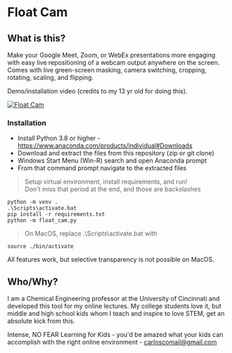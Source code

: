 # Float Cam

## What is this?
Make your Google Meet, Zoom, or WebEx presentations more engaging with easy live repositioning of a webcam output anywhere on the screen. Comes with live green-screen masking, camera switching, cropping, rotating, scaling, and flipping.

Demo/installation video (credits to my 13 yr old for doing this).

[![Float Cam](https://raw.githubusercontent.com/profteachkids/float_cam/master/float_cam1.jpg)](https://www.youtube.com/embed/-1b9dLhkn5E "Float Cam")

### Installation
- Install Python 3.8 or higher - https://www.anaconda.com/products/individual#Downloads
- Download and extract the files from this repository (zip or git clone)
- Windows Start Menu (Win-R) search and open Anaconda prompt
- From that command prompt navigate to the extracted files

> Setup virtual environment, install requirements, and run! <br>
> Don't miss that period at the end, and those are backslashes

```shell
python -m venv .
.\Scripts\activate.bat
pip install -r requirements.txt
python -m float_cam.py
```
> On MacOS, replace .\Scripts\activate.bat with
```shell
source ./bin/activate
```
All features work, but selective transparency is not possible on MacOS.

## Who/Why?
I am a Chemical Engineering professor at the University of Cincinnati and developed this tool for my 
online lectures. My college students love it, but middle and high school kids whom I teach and 
inspire to love STEM, get an absolute kick from this.

Intense, NO FEAR Learning for Kids - you'd be amazed what your kids can accomplish
 with the right online environment - carloscomail@gmail.com
